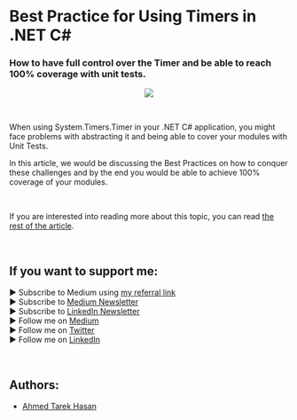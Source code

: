 <link rel="canonical" href="https://www.developmentsimplyput.com/post/best-practice-for-using-timers-in-net-c" />

# Best Practice for Using Timers in .NET C#
### How to have full control over the Timer and be able to reach 100% coverage with unit tests.

<p align="center">
  <img src="https://static.wixstatic.com/media/488a99_2d91b0ef589a4bd093c876206bbcf05d~mv2.png/v1/fill/w_828,h_552,al_c,q_90,enc_auto/488a99_2d91b0ef589a4bd093c876206bbcf05d~mv2.png">
</p>

<br/>

<p>
When using System.Timers.Timer in your .NET C# application, you might face problems with abstracting it and being able to cover your modules with Unit Tests.
</p>

<p>
In this article, we would be discussing the Best Practices on how to conquer these challenges and by the end you would be able to achieve 100% coverage of your modules.
</p>

<br/>

If you are interested into reading more about this topic, you can read [the rest of the article][Article]. 

<br/>

## If you want to support me:
▶ Subscribe to Medium using [my referral link][Membership]<br/>
▶ Subscribe to [Medium Newsletter][Subscribe]<br/>
▶ Subscribe to [LinkedIn Newsletter][Newsletter]<br/>
▶ Follow me on [Medium][Blog]<br/>
▶ Follow me on [Twitter][Twitter]<br/>
▶ Follow me on [LinkedIn][LinkedIn]

<br/>

## Authors:
* [Ahmed Tarek Hasan]


[Ahmed Tarek Hasan]: https://medium.com/@eng_ahmed.tarek
[Blog]: https://medium.com/@eng_ahmed.tarek
[Membership]: https://medium.com/@eng_ahmed.tarek/membership
[Subscribe]: https://medium.com/subscribe/@eng_ahmed.tarek
[Twitter]: https://twitter.com/AhmedTarekHasa1
[LinkedIn]: https://www.linkedin.com/in/atarekhasan/
[Friend Links]: https://www.linkedin.com/feed/update/urn:li:activity:6866082670108143616/
[Newsletter]: https://www.linkedin.com/newsletters/development-simply-put-6866647119655247872/
[Article]: https://www.developmentsimplyput.com/post/best-practice-for-using-timers-in-net-c
